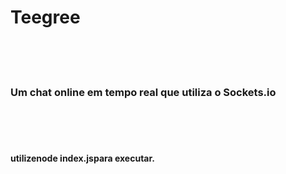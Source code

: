 # Teegree
<br/>
<br/>
<br/>
<h3>Um chat online em tempo real que utiliza o Sockets.io</h3>
<br/>
<br/>
<br/>
<h4>utilize<b>node index.js</b>para executar.<h4>
